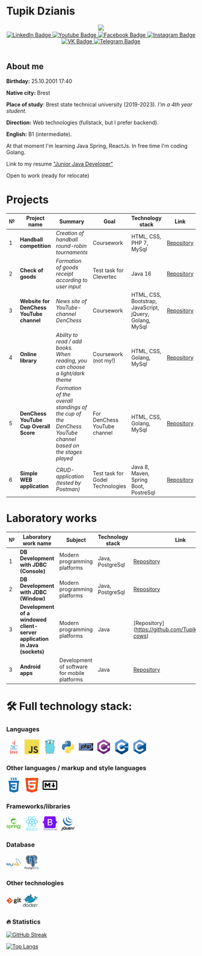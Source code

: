 # Tupik Dzianis

<div id="header" align="center">
  <img src="https://media.giphy.com/media/M9gbBd9nbDrOTu1Mqx/giphy.gif" width="100"/>
  <div id="badges">
    <a href="https://www.linkedin.com/in/dzianis-tupik-858762224/">
      <img src="https://img.shields.io/badge/LinkedIn-blue?style=for-the-badge&logo=linkedin&logoColor=white" alt="LinkedIn Badge"/>
    </a>
    <a href="https://www.youtube.com/c/DenChess25">
      <img src="https://img.shields.io/badge/YouTube-red?style=for-the-badge&logo=youtube&logoColor=white" alt="Youtube Badge"/>
    </a>
    <a href="https://www.facebook.com/dzianis.tupik/">
      <img src="https://img.shields.io/badge/Facebook-blue?logo=facebook&logoColor=white&style=for-the-badge" alt="Facebook Badge"/>
    </a>
    <a href="https://www.instagram.com/25_coolden_25">
      <img src="https://img.shields.io/badge/Instagram-red?logo=instagram&logoColor=white&style=for-the-badge" alt="Instagram Badge"/>
    </a>
    <a href="https://vk.com/25coolden25">
      <img src="https://img.shields.io/badge/VK-blue?logo=vk&logoColor=white&style=for-the-badge" alt="VK Badge"/>
    </a>
    <a href="https://t.me/tdl25">
      <img src="https://img.shields.io/badge/Telegram-green?logo=telegram&logoColor=white&style=for-the-badge" alt="Telegram Badge"/>
    </a>
  </div>
  <img src="https://komarev.com/ghpvc/?username=TupikDenis&style=flat-square&color=blue" alt=""/>
</div> 

## About me

**Birthday:** 25.10.2001 17:40

**Native city:** Brest

**Place of study**: Brest state technical university (2019-2023). *I'm a 4th year student.*

**Direction:** Web technologies (fullstack, but I prefer backend).

**English:** B1 (intermediate).

At that moment I'm learning Java Spring, ReactJs. In free time I'm coding Golang.

Link to my resume ["Junior Java Developer"](https://drive.google.com/file/d/1W01MjjeC53auEhHJ4AdGJm6SrWAgCVTq/view)

Open to work (ready for relocate)

# Projects

| № | Project name | Summary | Goal | Technology stack | Link |
|---------|---------|---------|---------|---------|---------|
| 1 | **Handball competition** | *Creation of handball round-robin tournaments* | Coursework | HTML, CSS, PHP 7, MySql | [Repository](https://github.com/TupikDenis/handball-tournament)|
| 2 | **Check of goods** | *Formation of goods receipt according to user input* | Test task for Clevertec | Java 16 | [Repository](https://github.com/TupikDenis/test-task-for-clevertec)|
| 3 | **Website for DenChess YouTube channel** | *News site of YouTube-channel DenChess* | Coursework | HTML, CSS, Bootstrap, JavaScript, jQuery, Golang, MySql | [Repository](https://github.com/TupikDenis/denchess-site)|
| 4 | **Online library** | *Ability to read / add books. When reading, you can choose a light/dark theme* | Coursework (not my!) |  HTML, CSS, Golang, MySql | [Repository](https://github.com/TupikDenis/online-library)|
| 5 | **DenChess YouTube Cup Overall Score** | *Formation of the overall standings of the cup of the DenChess YouTube channel based on the stages played* | For DenChess YouTube channel | HTML, CSS, Golang, MySql | [Repository](https://github.com/TupikDenis/denchess-cup-total-score)|
| 6 | **Simple WEB application** | *CRUD-application (tested by Postman)* | Test task for Godel Technologies | Java 8, Maven, Spring Boot, PostreSql | [Repository](https://github.com/TupikDenis/godel-task)|


# Laboratory works

| № | Laboratory work name | Subject | Technology stack | Link |
|---------|---------|---------|---------|---------|
| 1 | **DB Development with JDBC (Console)** | Modern programming platforms | Java, PostgreSql | [Repository](https://github.com/TupikDenis/java-crud-console)|
| 2 | **DB Development with JDBC (Window)** | Modern programming platforms | Java, PostgreSql | [Repository](https://github.com/TupikDenis/java-crud-gui)|
| 3 | **Development of a windowed client-server application in Java (sockets)** | Modern programming platforms | Java | [Repository] (https://github.com/TupikDenis/bulls-cows)|
| 3 | **Android apps** | Development of software for mobile platforms | Java | [Repository](https://github.com/TupikDenis/rpodmp)|

# :hammer_and_wrench: Full technology stack:
### Languages

<div>
  <img src="https://github.com/devicons/devicon/blob/master/icons/java/java-original-wordmark.svg" title="Java" alt="Java" width="40" height="40"/>&nbsp;
  <img src="https://github.com/devicons/devicon/blob/master/icons/javascript/javascript-original.svg" title="JavaScript" alt="JavaScript" width="40" height="40"/>&nbsp;
  <img src="https://github.com/devicons/devicon/blob/master/icons/go/go-original.svg" title="Go" alt="Go" width="40" height="40"/>&nbsp;
  <img src="https://github.com/devicons/devicon/blob/master/icons/python/python-original.svg" title="Python" alt="Python" width="40" height="40"/>&nbsp
  <img src="https://github.com/devicons/devicon/blob/master/icons/php/php-original.svg" title="PHP" alt="PHP" width="40" height="40"/>&nbsp;
  <img src="https://github.com/devicons/devicon/blob/master/icons/csharp/csharp-original.svg" title="C#" alt="C#" width="40" height="40"/>&nbsp;
  <img src="https://github.com/devicons/devicon/blob/master/icons/cplusplus/cplusplus-original.svg" title="C++" alt="C++" width="40" height="40"/>&nbsp;
  <img src="https://github.com/devicons/devicon/blob/master/icons/c/c-original.svg" title="C" alt="C" width="40" height="40"/>&nbsp;
</div>

### Other languages / markup and style languages

<div>
  <img src="https://github.com/devicons/devicon/blob/master/icons/css3/css3-plain-wordmark.svg"  title="CSS3" alt="CSS" width="40" height="40"/>&nbsp;
  <img src="https://github.com/devicons/devicon/blob/master/icons/html5/html5-original.svg" title="HTML5" alt="HTML" width="40" height="40"/>&nbsp;
  <img src="https://github.com/devicons/devicon/blob/master/icons/markdown/markdown-original.svg" title="Markdown" alt="Markdown" width="40" height="40"/>&nbsp;
</div>

### Frameworks/libraries

<div>
  <img src="https://github.com/devicons/devicon/blob/master/icons/spring/spring-original-wordmark.svg" title="Spring" alt="Spring" width="40" height="40"/>&nbsp;
  <img src="https://github.com/devicons/devicon/blob/master/icons/react/react-original-wordmark.svg" title="React" alt="React" width="40" height="40"/>&nbsp;
    <img src="https://github.com/devicons/devicon/blob/master/icons/bootstrap/bootstrap-original-wordmark.svg" title="Bootstrap" alt="Bootstrap" width="40" height="40"/>&nbsp;
  <img src="https://github.com/devicons/devicon/blob/master/icons/jquery/jquery-original-wordmark.svg" title="jQuery" alt="jQuery" width="40" height="40"/>&nbsp;
</div>

### Database

<div>
  <img src="https://github.com/devicons/devicon/blob/master/icons/mysql/mysql-original-wordmark.svg" title="MySQL"  alt="MySQL" width="40" height="40"/>&nbsp;
  <img src="https://github.com/devicons/devicon/blob/master/icons/postgresql/postgresql-original-wordmark.svg" title="PostreSQL"  alt="PostreSQL" width="40" height="40"/>&nbsp;
</div>

### Other technologies
<div>
  <img src="https://github.com/devicons/devicon/blob/master/icons/git/git-original-wordmark.svg" title="Git" alt="Git" width="40" height="40"/>
  <img src="https://github.com/devicons/devicon/blob/master/icons/docker/docker-original-wordmark.svg" title="Docker" alt="Docker" width="40" height="40"/>
  <!--<img src="https://github.com/devicons/devicon/blob/master/icons/redux/redux-original.svg" title="Redux" alt="Redux " width="40" height="40"/>&nbsp;-->
  <!--<img src="https://github.com/devicons/devicon/blob/master/icons/firebase/firebase-plain-wordmark.svg" title="Firebase" alt="Firebase" width="40" height="40"/>&nbsp;-->
</div>

### :fire: Statistics

[![GitHub Streak](http://github-readme-streak-stats.herokuapp.com?user=TupikDenis&theme=dark&background=000000)](https://git.io/streak-stats)

[![Top Langs](https://github-readme-stats.vercel.app/api/top-langs/?username=TupikDenis&layout=compact&theme=vision-friendly-dark)](https://github.com/anuraghazra/github-readme-stats)
